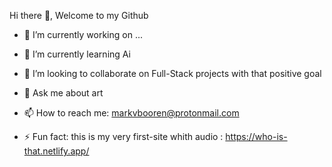 Hi there 👋, Welcome to my Github

- 🔭 I’m currently working on ...
- 🌱 I’m currently learning Ai 
- 👯 I’m looking to collaborate on Full-Stack projects with that positive goal

- 💬 Ask me about art
- 📫 How to reach me: markvbooren@protonmail.com

- ⚡ Fun fact: this is my very first-site whith audio : https://who-is-that.netlify.app/

